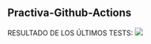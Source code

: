 ## Practiva-Github-Actions








<inicio>
RESULTADO DE LOS ÚLTIMOS TESTS: 
<img src="https://img.shields.io/badge/tested with-Cypress-04C38E.svg">
<fin>